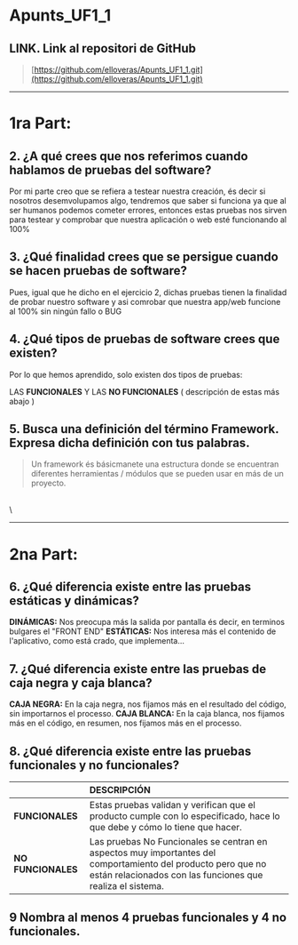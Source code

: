 # Apunts_UF1_1

  ## LINK. Link al repositori de GitHub
>[https://github.com/elloveras/Apunts_UF1_1.git](https://github.com/elloveras/Apunts_UF1_1.git)

___
# 1ra Part:

## 2. ¿A qué crees que nos referimos cuando hablamos de pruebas del software?

Por mi parte creo que se refiera a testear nuestra creación, és decir si nosotros desemvolupamos algo, tendremos que saber si funciona ya que al ser humanos podemos cometer errores, entonces estas pruebas nos sirven para testear y comprobar que nuestra aplicación o web esté funcionando al 100%

## 3. ¿Qué finalidad crees que se persigue cuando se hacen pruebas de software?

Pues, igual que he dicho en el ejercicio 2, dichas pruebas tienen la finalidad de probar nuestro software y asi comrobar que nuestra app/web funcione al 100% sin ningún fallo o BUG

## 4. ¿Qué tipos de pruebas de software crees que existen?

Por lo que hemos aprendido, solo existen dos tipos de pruebas: 

LAS **FUNCIONALES** Y LAS **NO FUNCIONALES**  ( descripción de estas más abajo )


## 5. Busca una definición del término Framework. Expresa dicha definición con tus palabras.

>  Un framework és básicmanete una estructura donde se encuentran diferentes herramientas / módulos que se pueden usar en más de un proyecto.




\
\
___



# 2na Part:

## 6. ¿Qué diferencia existe entre las pruebas estáticas y dinámicas?

**DINÁMICAS:** Nos preocupa más la salida por pantalla  és decir, en terminos bulgares el "FRONT END"
**ESTÁTICAS:** Nos interesa más el contenido de l'aplicativo, como está crado, que implementa...

## 7. ¿Qué diferencia existe entre las pruebas de caja negra y caja blanca?

**CAJA NEGRA:**  En la caja negra, nos fijamos más en el resultado del código, sin importarnos el processo. 
**CAJA BLANCA:** En la caja blanca, nos fijamos más en el código, en resumen, nos fijamos más en el processo.

## 8.     ¿Qué diferencia existe entre las pruebas funcionales y no funcionales?

|                     | DESCRIPCIÓN |
| :---                |    :----    |
|**FUNCIONALES**      | 	Estas pruebas validan y verifican que el producto cumple con lo especificado, hace lo que debe y cómo lo tiene que hacer.    |  
|**NO FUNCIONALES**   | 	Las pruebas No Funcionales se centran en aspectos muy importantes del comportamiento del producto pero que no están relacionados con las funciones que realiza el sistema.   |

## 9 Nombra al menos 4 pruebas funcionales y 4 no funcionales.




